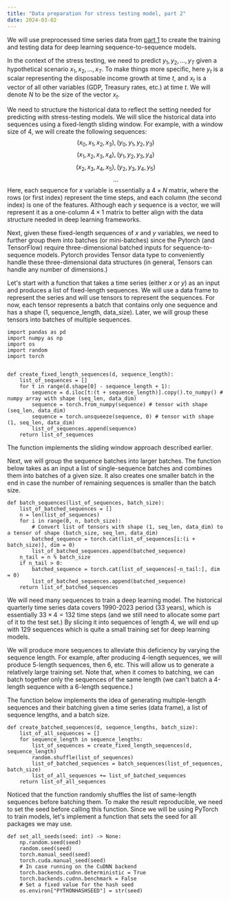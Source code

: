 ```yaml
---
title: "Data preparation for stress testing model, part 2"
date: 2024-03-02
---
```


We will use preprocessed time series data from <a href="2024-03-01-data-preparation-for-stress-testing-model-part-1.md">part 1</a> to create the training and testing data for deep learning sequence-to-sequence models.

In the context of the stress testing, we need to predict $y_1, y_2, ..., y_T$ given a hypothetical scenario $x_1, x_2, ..., x_T$. To make things more specific, here $y_t$ is a scalar representing the disposable income growth at time $t$, and $x_t$ is a vector of all other variables (GDP, Treasury rates, etc.) at time $t$. We will denote $N$ to be the size of the vector $x_t$.

We need to structure the historical data to reflect the setting needed for predicting with stress-testing models. We will slice the historical data into sequences using a fixed-length sliding window. For example, with a window size of 4, we will create the following sequences:
$$(x_0, x_1, x_2, x_3), (y_0, y_1, y_2, y_3)$$
$$(x_1, x_2, x_3, x_4), (y_1, y_2, y_3, y_4)$$
$$(x_2, x_3, x_4, x_5), (y_2, y_3, y_4, y_5)$$
$$...$$
Here, each sequence for $x$ variable is essentially a $4\times N$ matrix, where the rows (or first index) represent the time steps, and each column (the second index) is one of the features. Although each $y$ sequence is a vector, we will represent it as a one-column $4\times 1$ matrix to better align with the data structure needed in deep learning frameworks.

Next, given these fixed-length sequences of $x$ and $y$ variables, we need to further group them into batches (or mini-batches) since the Pytorch (and TensorFlow) require three-dimensional batched inputs for sequence-to-sequence models. Pytorch provides Tensor data type to conveniently handle these three-dimensional data structures (in general, Tensors can handle any number of dimensions.)

Let's start with a function that takes a time series (either $x$ or $y$) as an input and produces a list of fixed-length sequences. We will use a data frame to represent the series and will use tensors to represent the sequences. For now, each tensor represents a batch that contains only one sequence and has a shape (1, sequence_length, data_size). Later, we will group these tensors into batches of multiple sequences.

```Python3
import pandas as pd
import numpy as np
import os
import random
import torch


def create_fixed_length_sequences(d, sequence_length):
    list_of_sequences = []
    for t in range(d.shape[0] - sequence_length + 1):
        sequence = d.iloc[t:(t + sequence_length)].copy().to_numpy() # numpy array with shape (seq_len, data_dim)
        sequence = torch.from_numpy(sequence) # tensor with shape (seq_len, data_dim)
        sequence = torch.unsqueeze(sequence, 0) # tensor with shape (1, seq_len, data_dim)
        list_of_sequences.append(sequence)
    return list_of_sequences
```
The function implements the sliding window approach described earlier.

Next, we will group the sequence batches into larger batches. The function below takes as an input a list of single-sequence batches and combines them into batches of a given size. It also creates one smaller batch in the end in case the number of remaining sequences is smaller than the batch size.

```Python3
def batch_sequences(list_of_sequences, batch_size):
    list_of_batched_sequences = []
    n = len(list_of_sequences)
    for i in range(0, n, batch_size):
        # Convert list of tensors with shape (1, seq_len, data_dim) to a tensor of shape (batch_size, seq_len, data_dim)
        batched_sequence = torch.cat(list_of_sequences[i:(i + batch_size)], dim = 0)
        list_of_batched_sequences.append(batched_sequence)
    n_tail = n % batch_size
    if n_tail > 0:
        batched_sequence = torch.cat(list_of_sequences[-n_tail:], dim = 0)
        list_of_batched_sequences.append(batched_sequence)
    return list_of_batched_sequences
```
We will need many sequences to train a deep learning model. The historical quarterly time series data covers 1990-2023 period (33 years), which is essentially $33 \times 4 = 132$ time steps (and we still need to allocate some part of it to the test set.) By slicing it into sequences of length 4, we will end up with 129 sequences which is quite a small training set for deep learning models.

We will produce more sequences to alleviate this deficiency by varying the sequence length. For example, after producing 4-length sequences, we will produce 5-length sequences, then 6, etc. This will allow us to generate a relatively large training set. Note that, when it comes to batching, we can batch together only the sequences of the same length (we can't batch a 4-length sequence with a 6-length sequence.)

The function below implements the idea of generating multiple-length sequences and their batching given a time series (data frame), a list of sequence lengths, and a batch size.

```Python3
def create_batched_sequences(d, sequence_lengths, batch_size):
    list_of_all_sequences = []
    for sequence_length in sequence_lengths:
        list_of_sequences = create_fixed_length_sequences(d, sequence_length)
        random.shuffle(list_of_sequences)
        list_of_batched_sequences = batch_sequences(list_of_sequences, batch_size)
        list_of_all_sequences += list_of_batched_sequences
    return list_of_all_sequences
```

Noticed that the function randomly shuffles the list of same-length sequences before batching them. To make the result reproducible, we need to set the seed before calling this function. Since we will be using PyTorch to train models, let's implement a function that sets the seed for all packages we may use.

```Python3
def set_all_seeds(seed: int) -> None:
    np.random.seed(seed)
    random.seed(seed)
    torch.manual_seed(seed)
    torch.cuda.manual_seed(seed)
    # In case running on the CuDNN backend
    torch.backends.cudnn.deterministic = True
    torch.backends.cudnn.benchmark = False
    # Set a fixed value for the hash seed
    os.environ["PYTHONHASHSEED"] = str(seed)
```
